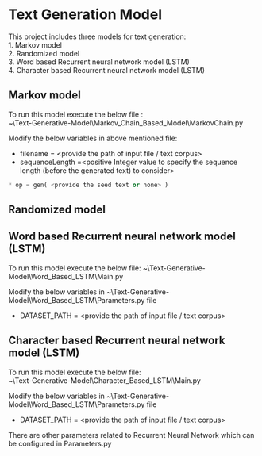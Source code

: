 # Text Generation Model

This project includes three models for text generation:  
	1. Markov model  
	2. Randomized model  
	3. Word based Recurrent neural network model (LSTM)  
	4. Character based Recurrent neural network model (LSTM)

## Markov model
To run this model execute the below file :  
~\Text-Generative-Model\Markov_Chain_Based_Model\MarkovChain.py    

Modify the below variables in above mentioned file:  
* filename = <provide the path of input file / text corpus>  
* sequenceLength =<positive Integer value to specify the sequence length (before the generated text) to consider>  
```python
* op = gen( <provide the seed text or none> )  
```

## Randomized model


## Word based Recurrent neural network model (LSTM)
To run this model execute the below file:
~\Text-Generative-Model\Word_Based_LSTM\Main.py

Modify the below variables in ~\Text-Generative-Model\Word_Based_LSTM\Parameters.py file
* DATASET_PATH = <provide the path of input file / text corpus>

## Character based Recurrent neural network model (LSTM)  
To run this model execute the below file:  
~\Text-Generative-Model\Character_Based_LSTM\Main.py  

Modify the below variables in ~\Text-Generative-Model\Word_Based_LSTM\Parameters.py file  
* DATASET_PATH = <provide the path of input file / text corpus>  

There are other parameters related to Recurrent Neural Network which can be configured in Parameters.py




